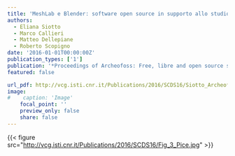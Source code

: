 ```yaml
---
title: 'MeshLab e Blender: software open source in supporto allo studio e alla ricostruzione virtuale della policromia antica'
authors:
  - Eliana Siotto
  - Marco Callieri
  - Matteo Dellepiane
  - Roberto Scopigno
date: '2016-01-01T00:00:00Z'
publication_types: ['1']
publication: '*Proceedings of Archeofoss: Free, libre and open source software e open format nei processi di ricerca archeologica*'
featured: false

url_pdf: http://vcg.isti.cnr.it/Publications/2016/SCDS16/Siotto_Archeofoss.pdf
image:
#    caption: 'Image'
    focal_point: ''
    preview_only: false
    share: false
---
```

{{< figure src="http://vcg.isti.cnr.it/Publications/2016/SCDS16/Fig_3_Pice.jpg" >}}
